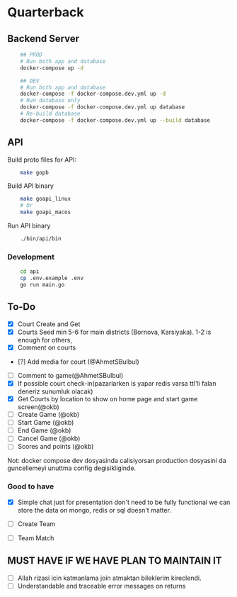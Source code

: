 # Quarterback 

## Backend Server

```sh
    ## PROD
    # Run both app and database
    docker-compose up -d  

    ## DEV
    # Run both app and database
    docker-compose -f docker-compose.dev.yml up -d  
    # Run database only
    docker-compose -f docker-compose.dev.yml up database
    # Re-build database
    docker-compose -f docker-compose.dev.yml up --build database

```

## API

Build proto files for API:

```sh
    make gopb
```

Build API binary
```sh
    make goapi_linux
    # Or
    make goapi_macos
```

Run API binary
```sh
    ./bin/api/bin
```

### Development

```sh
    cd api
    cp .env.example .env
    go run main.go
```

## To-Do

- [x] Court Create and Get
- [x] Courts Seed min 5-6 for main districts (Bornova, Karsiyaka). 1-2 is enough for others,
- [x] Comment on courts
- [?] Add media for court (@AhmetSBulbul)
- [ ] Comment to game(@AhmetSBulbul)
- [x] If possible court check-in(pazarlarken is yapar redis varsa ttl'li falan deneriz sunumluk olacak)
- [x] Get Courts by location to show on home page and start game screen(@okb)
- [ ] Create Game (@okb)
- [ ] Start Game (@okb)
- [ ] End Game (@okb)
- [ ] Cancel Game (@okb)
- [ ] Scores and points (@okb)

Not: docker compose dev dosyasinda calisiyorsan production dosyasini da guncellemeyi unuttma config degisikliginde.

### Good to have
- [x] Simple chat just for presentation don't need to be fully functional we can store the data on mongo, redis or sql doesn't matter.

- [ ] Create Team
- [ ] Team Match


## MUST HAVE IF WE HAVE PLAN TO MAINTAIN IT

- [ ] Allah rizasi icin katmanlama join atmaktan bileklerim kireclendi.
- [ ] Understandable and traceable error messages on returns
